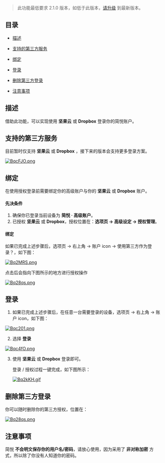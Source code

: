 >  此功能最低要求 2.1.0 版本，如低于此版本，[请升级](http://ksria.com/simpread/) 到最新版本。

目录
---

- [描述](#描述)

- [支持的第三方服务](#支持的第三方服务)

- [绑定](#绑定)

- [登录](#登录)

- [删除第三方登录](#删除第三方登录)

- [注意事项](#注意事项)


描述
---

借助此功能，可以实现使用 **坚果云** 或 **Dropbox** 登录你的简悦账户。

支持的第三方服务
---

目前暂时仅支持 **坚果云** 或 **Dropbox** ，接下来的版本会支持更多登录方案。

[![BqcFJO.png](https://s1.ax1x.com/2020/11/10/BqcFJO.md.png)](https://imgchr.com/i/BqcFJO)

绑定
---

在使用授权登录前需要绑定你的高级账户与你的 **坚果云** 或 **Dropbox** 账户。

#### 先决条件

1. 确保你已登录当前设备为 **简悦 · 高级账户**。
2. 已授权  **坚果云** 或 **Dropbox**，授权位置在：**选项页 → 高级设定 → 授权管理**。

#### 绑定

如果已完成上述步骤后，选项页 → 右上角 → 账户 icon → 使用第三方作为登录？，如下图：

[![Bq2MRS.png](https://s1.ax1x.com/2020/11/10/Bq2MRS.md.png)](https://imgchr.com/i/Bq2MRS)

点击后会指向下图所示的地方进行授权操作

[![Bq28qs.png](https://s1.ax1x.com/2020/11/10/Bq28qs.png)](https://imgchr.com/i/Bq28qs)

登录
---

1. 如果已完成上述步骤后，在任意一台需要登录的设备，选项页 → 右上角 → 账户 icon，如下图：

  [![Bqc201.png](https://s1.ax1x.com/2020/11/11/BXRssS.png)](https://imgchr.com/i/Bqc201)

2. 选择 **登录**

  [![Bqc4fO.png](https://s1.ax1x.com/2020/11/10/Bqc4fO.png)](https://imgchr.com/i/Bqc4fO)
  
3. 使用 **坚果云** 或 **Dropbox** 登录即可。

   登录 / 授权过程一键完成，如下图所示：
   
   [![Bq2kKH.gif](https://s1.ax1x.com/2020/11/10/Bq2kKH.gif)](https://imgchr.com/i/Bq2kKH)
   
删除第三方登录
---

你可以随时删除你的第三方授权，位置在：

[![Bq28qs.png](https://s1.ax1x.com/2020/11/10/Bq28qs.png)](https://imgchr.com/i/Bq28qs)


注意事项
---

简悦 **不会明文保存你的用户名/密码**，请放心使用，因为采用了 **非对称加密** 方式，所以除了你没有人知道你的密码。

   

   

   